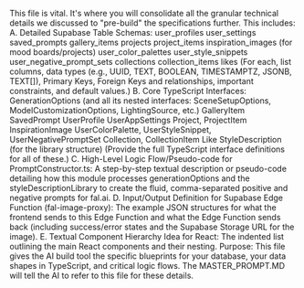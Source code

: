 This file is vital. It's where you will consolidate all the granular technical details we discussed to "pre-build" the specifications further. This includes:
A. Detailed Supabase Table Schemas:
user_profiles
user_settings
saved_prompts
gallery_items
projects
project_items
inspiration_images (for mood boards/projects)
user_color_palettes
user_style_snippets
user_negative_prompt_sets
collections
collection_items
likes
(For each, list columns, data types (e.g., UUID, TEXT, BOOLEAN, TIMESTAMPTZ, JSONB, TEXT[]), Primary Keys, Foreign Keys and relationships, important constraints, and default values.)
B. Core TypeScript Interfaces:
GenerationOptions (and all its nested interfaces: SceneSetupOptions, ModelCustomizationOptions, LightingSource, etc.)
GalleryItem
SavedPrompt
UserProfile
UserAppSettings
Project, ProjectItem
InspirationImage
UserColorPalette, UserStyleSnippet, UserNegativePromptSet
Collection, CollectionItem
Like
StyleDescription (for the library structure)
(Provide the full TypeScript interface definitions for all of these.)
C. High-Level Logic Flow/Pseudo-code for PromptConstructor.ts:
A step-by-step textual description or pseudo-code detailing how this module processes generationOptions and the styleDescriptionLibrary to create the fluid, comma-separated positive and negative prompts for fal.ai.
D. Input/Output Definition for Supabase Edge Function (fal-image-proxy):
The example JSON structures for what the frontend sends to this Edge Function and what the Edge Function sends back (including success/error states and the Supabase Storage URL for the image).
E. Textual Component Hierarchy Idea for React:
The indented list outlining the main React components and their nesting.
Purpose: This file gives the AI build tool the specific blueprints for your database, your data shapes in TypeScript, and critical logic flows. The MASTER_PROMPT.MD will tell the AI to refer to this file for these details.